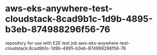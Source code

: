 # aws-eks-anywhere-test-cloudstack-8cad9b1c-1d9b-4895-b3eb-874988296f56-76
repository for use with E2E test job aws-eks-anywhere-test-cloudstack:8cad9b1c-1d9b-4895-b3eb-874988296f56-76
